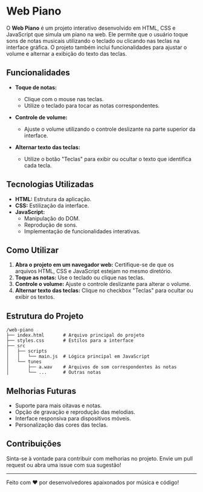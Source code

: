 # Web Piano

O **Web Piano** é um projeto interativo desenvolvido em HTML, CSS e JavaScript que simula um piano na web. Ele permite que o usuário toque sons de notas musicais utilizando o teclado ou clicando nas teclas na interface gráfica. O projeto também inclui funcionalidades para ajustar o volume e alternar a exibição do texto das teclas.

## Funcionalidades

- **Toque de notas:**
  - Clique com o mouse nas teclas.
  - Utilize o teclado para tocar as notas correspondentes.

- **Controle de volume:**
  - Ajuste o volume utilizando o controle deslizante na parte superior da interface.

- **Alternar texto das teclas:**
  - Utilize o botão "Teclas" para exibir ou ocultar o texto que identifica cada tecla.

## Tecnologias Utilizadas

- **HTML:** Estrutura da aplicação.
- **CSS:** Estilização da interface.
- **JavaScript:**
  - Manipulação do DOM.
  - Reprodução de sons.
  - Implementação de funcionalidades interativas.

## Como Utilizar

1. **Abra o projeto em um navegador web:** Certifique-se de que os arquivos HTML, CSS e JavaScript estejam no mesmo diretório.
2. **Toque as notas:** Use o teclado ou clique nas teclas.
3. **Controle o volume:** Ajuste o controle deslizante para alterar o volume.
4. **Alternar texto das teclas:** Clique no checkbox "Teclas" para ocultar ou exibir os textos.

## Estrutura do Projeto

```plaintext
/web-piano
├── index.html       # Arquivo principal do projeto
├── styles.css       # Estilos para a interface
├── src
│   ├── scripts
│   │   └── main.js  # Lógica principal em JavaScript
│   └── tunes
│       ├── a.wav    # Arquivos de som correspondentes às notas
│       └── ...      # Outras notas
```

## Melhorias Futuras

- Suporte para mais oitavas e notas.
- Opção de gravação e reprodução das melodias.
- Interface responsiva para dispositivos móveis.
- Personalização das cores das teclas.

## Contribuições

Sinta-se à vontade para contribuir com melhorias no projeto. Envie um pull request ou abra uma issue com sua sugestão!

---

Feito com ❤️ por desenvolvedores apaixonados por música e código!

